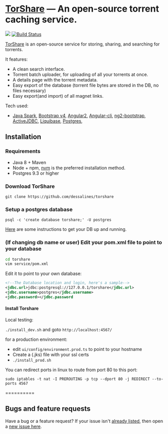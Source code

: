 [TorShare](http://torshare.ml) &mdash; An open-source torrent caching service. 
==========
![](http://img.shields.io/version/0.0.1.png?color=green)
[![Build Status](https://travis-ci.org/dessalines/torshare.svg?branch=master)](https://travis-ci.org/dessalines/torshare)

<!---
	Torshare: an open-source torrent caching service.
-->

[TorShare](http://torshare.ml) is an open-source service for storing, sharing, and searching for torrents.

It features:
- A clean search interface. 
- Torrent batch uploader, for uploading of all your torrents at once.
- A details page with the torrent metadata.
- Easy export of the database (torrent file bytes are stored in the DB, no files necessary)
- Easy export(and import) of all magnet links.


Tech used:
- [Java Spark](https://github.com/perwendel/spark), [Bootstrap v4](https://github.com/twbs/bootstrap), [Angular2](https://github.com/angular/angular), [Angular-cli](https://github.com/angular/angular-cli), [ng2-bootstrap](http://valor-software.com/ng2-bootstrap/), [ActiveJDBC](http://javalite.io/activejdbc), [Liquibase](http://www.liquibase.org/), [Postgres](https://www.postgresql.org/), 


<!-- Join the subreddit: [/r/flowchat](https://www.reddit.com/r/flowchat/) -->


## Installation 

### Requirements
- Java 8 + Maven
- Node + npm, [nvm](https://github.com/creationix/nvm) is the preferred installation method.
- Postgres 9.3 or higher

### Download TorShare
`git clone https://github.com/dessalines/torshare`

### Setup a postgres database

`psql -c 'create database torshare;' -U postgres`

[Here](https://www.digitalocean.com/community/tutorials/how-to-install-and-use-postgresql-on-ubuntu-16-04) are some instructions to get your DB up and running.

### (If changing db name or user) Edit your pom.xml file to point to your database
```sh
cd torshare
vim service/pom.xml
```

Edit it to point to your own database:
```xml
<!--The Database location and login, here's a sample-->
<jdbc.url>jdbc:postgresql://127.0.0.1/torshare</jdbc.url>
<jdbc.username>postgres</jdbc.username>
<jdbc.password></jdbc.password
```

#### Install Torshare

Local testing:

`./install_dev.sh` and goto `http://localhost:4567/`

for a production environment:

- edit `ui/config/environment.prod.ts` to point to your hostname
- Create a (.jks) file with your ssl certs
- `./install_prod.sh`

You can redirect ports in linux to route from port 80 to this port:

`sudo iptables -t nat -I PREROUTING -p tcp --dport 80 -j REDIRECT --to-ports 4567`

==========

## Bugs and feature requests
Have a bug or a feature request? If your issue isn't [already listed](https://github.com/dessalines/torshare/issues/), then open a [new issue here](https://github.com/dessalines/torshare/issues/new).
